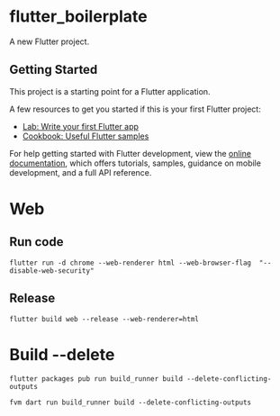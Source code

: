 # flutter_boilerplate

A new Flutter project.

## Getting Started

This project is a starting point for a Flutter application.

A few resources to get you started if this is your first Flutter project:

- [Lab: Write your first Flutter app](https://docs.flutter.dev/get-started/codelab)
- [Cookbook: Useful Flutter samples](https://docs.flutter.dev/cookbook)

For help getting started with Flutter development, view the
[online documentation](https://docs.flutter.dev/), which offers tutorials,
samples, guidance on mobile development, and a full API reference.

# Web

## Run code

```
flutter run -d chrome --web-renderer html --web-browser-flag  "--disable-web-security"
```

## Release

```
flutter build web --release --web-renderer=html
```

# Build --delete

```
flutter packages pub run build_runner build --delete-conflicting-outputs
```

```
fvm dart run build_runner build --delete-conflicting-outputs
```
